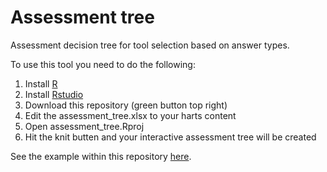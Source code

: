 # Assessment tree

Assessment decision tree for tool selection based on answer types.

To use this tool you need to do the following:

1. Install [R](assessment_tree.Rproj)
2. Install [Rstudio](https://www.rstudio.com)
3. Download this repository (green button top right)
4. Edit the assessment_tree.xlsx to your harts content
5. Open assessment_tree.Rproj
6. Hit the knit butten and your interactive assessment tree will be created

See the example within this repository [here](https://shklinkenberg.github.io/assessment_tree/assessment_tree.html).
